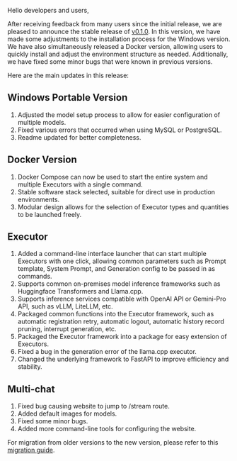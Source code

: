 Hello developers and users,

After receiving feedback from many users since the initial release, we are pleased to announce the stable release of [v0.1.0](https://github.com/kuwaai/kuwa-aios/tree/v0.1.0). In this version, we have made some adjustments to the installation process for the Windows version. We have also simultaneously released a Docker version, allowing users to quickly install and adjust the environment structure as needed. Additionally, we have fixed some minor bugs that were known in previous versions.

<!-- truncate -->

Here are the main updates in this release:

## Windows Portable Version
1. Adjusted the model setup process to allow for easier configuration of multiple models.
2. Fixed various errors that occurred when using MySQL or PostgreSQL.
3. Readme updated for better completeness.

## Docker Version
1. Docker Compose can now be used to start the entire system and multiple Executors with a single command.
2. Stable software stack selected, suitable for direct use in production environments.
3. Modular design allows for the selection of Executor types and quantities to be launched freely.

## Executor
1. Added a command-line interface launcher that can start multiple Executors with one click, allowing common parameters such as Prompt template, System Prompt, and Generation config to be passed in as commands.
2. Supports common on-premises model inference frameworks such as Huggingface Transformers and Llama.cpp.
3. Supports inference services compatible with OpenAI API or Gemini-Pro API, such as vLLM, LiteLLM, etc.
4. Packaged common functions into the Executor framework, such as automatic registration retry, automatic logout, automatic history record pruning, interrupt generation, etc.
5. Packaged the Executor framework into a package for easy extension of Executors.
6. Fixed a bug in the generation error of the llama.cpp executor.
7. Changed the underlying framework to FastAPI to improve efficiency and stability.

## Multi-chat
1. Fixed bug causing website to jump to /stream route.
2. Added default images for models.
3. Fixed some minor bugs.
4. Added more command-line tools for configuring the website.

For migration from older versions to the new version, please refer to this [migration guide](./2024-04-08-migration-from-old-to-v0.1.0.md).